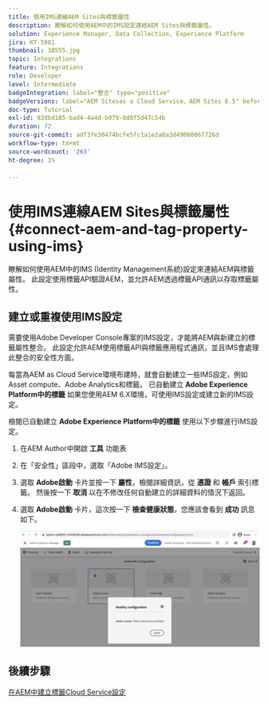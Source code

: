 ```yaml
---
title: 使用IMS連線AEM Sites與標籤屬性
description: 瞭解如何使用AEM中的IMS設定連結AEM Sites與標籤屬性。
solution: Experience Manager, Data Collection, Experience Platform
jira: KT-5981
thumbnail: 38555.jpg
topic: Integrations
feature: Integrations
role: Developer
level: Intermediate
badgeIntegration: label="整合" type="positive"
badgeVersions: label="AEM Sitesas a Cloud Service、AEM Sites 6.5" before-title="false"
doc-type: Tutorial
exl-id: 92dbd185-bad4-4a4d-b979-0d8f5d47c54b
duration: 72
source-git-commit: adf3fe30474bcfe5fc1a1e2a8a3d49060067726d
workflow-type: tm+mt
source-wordcount: '263'
ht-degree: 1%

---
```


# 使用IMS連線AEM Sites與標籤屬性{#connect-aem-and-tag-property-using-ims}

瞭解如何使用AEM中的IMS (Identity Management系統)設定來連結AEM與標籤屬性。 此設定使用標籤API驗證AEM，並允許AEM透過標籤API通訊以存取標籤屬性。

## 建立或重複使用IMS設定

需要使用Adobe Developer Console專案的IMS設定，才能將AEM與新建立的標籤屬性整合。 此設定允許AEM使用標籤API與標籤應用程式通訊，並且IMS會處理此整合的安全性方面。

每當為AEM as Cloud Service環境布建時，就會自動建立一些IMS設定，例如Asset compute、Adobe Analytics和標籤。 已自動建立 **Adobe Experience Platform中的標籤** 如果您使用AEM 6.X環境，可使用IMS設定或建立新的IMS設定。

檢閱已自動建立 **Adobe Experience Platform中的標籤** 使用以下步驟進行IMS設定。

1. 在AEM Author中開啟 **工具** 功能表
1. 在「安全性」區段中，選取「Adobe IMS設定」。
1. 選取 **Adobe啟動** 卡片並按一下 **屬性**，檢閱詳細資訊，從 **憑證** 和 **帳戶** 索引標籤。 然後按一下 **取消** 以在不修改任何自動建立的詳細資料的情況下返回。
1. 選取 **Adobe啟動** 卡片，這次按一下 **檢查健康狀態**，您應該會看到 **成功** 訊息如下。

   ![標籤健康的IMS設定](assets/adobe-launch-healthy-ims-config.png)

## 後續步驟

[在AEM中建立標籤Cloud Service設定](create-aem-launch-cloud-service.md)
